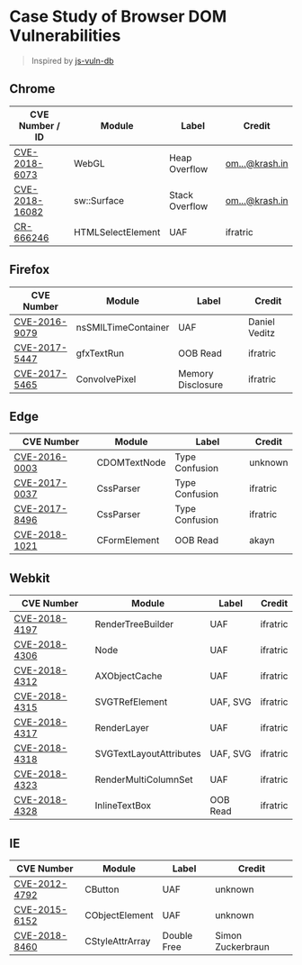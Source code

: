 # Case Study of Browser DOM Vulnerabilities

> Inspired by [js-vuln-db](https://github.com/tunz/js-vuln-db)

## Chrome

CVE Number / ID | Module | Label | Credit
--------------- | ------ | ----- | ------
[CVE-2018-6073](./Chrome/CVE-2018-6073.md) | WebGL | Heap Overflow | om...@krash.in
[CVE-2018-16082](./Chrome/CVE-2018-16082.md) | sw::Surface | Stack Overflow | om...@krash.in
[CR-666246](./Chrome/CR-666246.md) | HTMLSelectElement | UAF | ifratric

## Firefox

CVE Number | Module | Label | Credit
---------- | ------ | ----- | ------
[CVE-2016-9079](./Firefox/CVE-2016-9079.md) | nsSMILTimeContainer | UAF | Daniel Veditz
[CVE-2017-5447](./Firefox/CVE-2017-5447.md) | gfxTextRun | OOB Read | ifratric
[CVE-2017-5465](./Firefox/CVE-2017-5465.md) | ConvolvePixel | Memory Disclosure | ifratric

## Edge

CVE Number | Module | Label | Credit
---------- | ------ | ----- | ------
[CVE-2016-0003](./Edge/CVE-2016-0003.md) | CDOMTextNode | Type Confusion | unknown
[CVE-2017-0037](./Edge/CVE-2017-0037.md) | CssParser | Type Confusion | ifratric
[CVE-2017-8496](./Edge/CVE-2017-8496.md) | CssParser | Type Confusion | ifratric
[CVE-2018-1021](./Edge/CVE-2018-1021.md) | CFormElement | OOB Read | akayn

## Webkit

CVE Number | Module | Label | Credit
---------- | ------ | ----- | ------
[CVE-2018-4197](./Webkit/CVE-2018-4197.md) | RenderTreeBuilder | UAF | ifratric
[CVE-2018-4306](./Webkit/CVE-2018-4306.md) | Node | UAF | ifratric
[CVE-2018-4312](./Webkit/CVE-2018-4312.md) | AXObjectCache | UAF | ifratric
[CVE-2018-4315](./Webkit/CVE-2018-4315.md) | SVGTRefElement | UAF, SVG | ifratric
[CVE-2018-4317](./Webkit/CVE-2018-4317.md) | RenderLayer | UAF | ifratric
[CVE-2018-4318](./Webkit/CVE-2018-4318.md) | SVGTextLayoutAttributes | UAF, SVG | ifratric
[CVE-2018-4323](./Webkit/CVE-2018-4323.md) | RenderMultiColumnSet | UAF | ifratric
[CVE-2018-4328](./Webkit/CVE-2018-4328.md) | InlineTextBox | OOB Read | ifratric

## IE

CVE Number | Module | Label | Credit
---------- | ------ | ----- | ------
[CVE-2012-4792](./IE/CVE-2012-4792.md) | CButton | UAF | unknown
[CVE-2015-6152](./IE/CVE-2015-6152.md) | CObjectElement | UAF | unknown
[CVE-2018-8460](./IE/CVE-2018-8460.md) | CStyleAttrArray | Double Free | Simon Zuckerbraun

